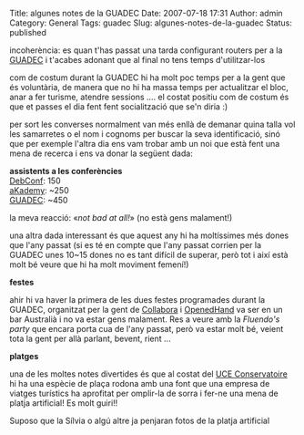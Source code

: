Title: algunes notes de la GUADEC
Date: 2007-07-18 17:31
Author: admin
Category: General
Tags: guadec
Slug: algunes-notes-de-la-guadec
Status: published

incoherència: es quan t'has passat una tarda configurant routers per a la <a href="http://www.guadec.org" target="_blank" rel="noopener">GUADEC</a> i t'acabes adonant que al final no tens temps d'utilitzar-los

com de costum durant la GUADEC hi ha molt poc temps per a la gent que és voluntària, de manera que no hi ha massa temps per actualitzar el bloc, anar a fer turisme, atendre sessions .... el costat positiu com de costum és que et passes el dia fent fent socialització que se'n diria :)

per sort les converses normalment van més enllà de demanar quina talla vol les samarretes o el nom i cognoms per buscar la seva identificació, sinó que per exemple l'altra dia ens vam trobar amb un noi que està fent una mena de recerca i ens va donar la següent dada:

**assistents a les conferències**  
<a href="http://www.debconf.org/" target="_blank" rel="noopener">DebConf</a>: 150  
<a href="http://akademy2007.kde.org/" target="_blank" rel="noopener">aKademy</a>: ~250  
<a href="http://www.guadec.org" target="_blank" rel="noopener">GUADEC</a>: ~450

la meva reacció: «*not bad at all!*» (no està gens malament!)

una altra dada interessant és que aquest any hi ha moltíssimes més dones que l'any passat (si es té en compte que l'any passat corrien per la GUADEC unes 10~15 dones no es tant difícil de superar, però tot i així està molt bé veure que hi ha molt moviment femení!)

**festes**

ahir hi va haver la primera de les dues festes programades durant la GUADEC, organitzat per la gent de <a href="http://www.collabora.co.uk/" target="_blank" rel="noopener">Collabora</a> i <a href="http://o-hand.com/" target="_blank" rel="noopener">OpenedHand</a> va ser en un bar Australià i no va estar gens malament. Res a veure amb la *Fluendo's party* que encara porta cua de l'any passat, però va estar molt bé, veient tota la gent per allà parlant, bevent, rient ...

**platges**

una de les moltes notes divertides és que al costat del <a href="http://www.conservatoire.uce.ac.uk/" target="_blank" rel="noopener">UCE Conservatoire</a> hi ha una espècie de plaça rodona amb una font que una empresa de viatges turístics ha aprofitat per omplir-la de sorra i fer-ne una mena de platja artificial! Es molt guiri!!

Suposo que la Sílvia o algú altre ja penjaran fotos de la platja artificial
